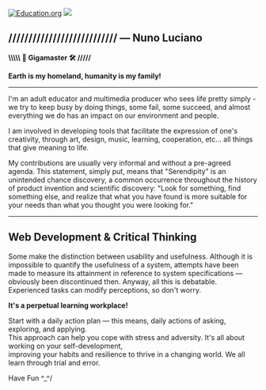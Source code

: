 [![Education.org](https://img.shields.io/badge/free-education-green?style=for-the-badge&logo=apache)](https://github.com/nunoluciano/) ![](https://komarev.com/ghpvc/?gigamaster&style=flat-square&label=Profile&color=blue) <img src="https://komarev.com/ghpvc/?nunoluciano&style=flat-square&color=blue" alt=""/>

## /////////////////////////// — Nuno Luciano    

**\\\\\\\\\  📐 Gigamaster 🛠 /////**

**Earth is my homeland, humanity is my family!**   

---

I'm an adult educator and multimedia producer who sees life pretty simply - we try to keep busy by doing things, some fail, some succeed, and almost everything we do has an impact on our environment and people.  

I am involved in developing tools that facilitate the expression of one's creativity, through art, design, music, learning, cooperation, etc... all things that give meaning to life.  

My contributions are usually very informal and without a pre-agreed agenda. This statement, simply put, means that "Serendipity" is an unintended chance discovery, a common occurrence throughout the history of product invention and scientific discovery: "Look for something, find something else, and realize that what you have found is more suitable for your needs than what you thought you were looking for." 

---

## Web Development & Critical Thinking

Some make the distinction between usability and usefulness. Although it is impossible to quantify the usefulness of a system, 
attempts have been made to measure its attainment in reference to system specifications — obviously been discontinued then. 
Anyway, all this is debatable. Experienced tasks can modify perceptions, so don't worry. 

**It's a perpetual learning workplace!**   

Start with a daily action plan — this means, daily actions of asking, exploring, and applying.  
This approach can help you cope with stress and adversity. It's all about working on your self-development,  
improving your habits and resilience to thrive in a changing world. We all learn through trial and error.    

Have Fun ^_^/
